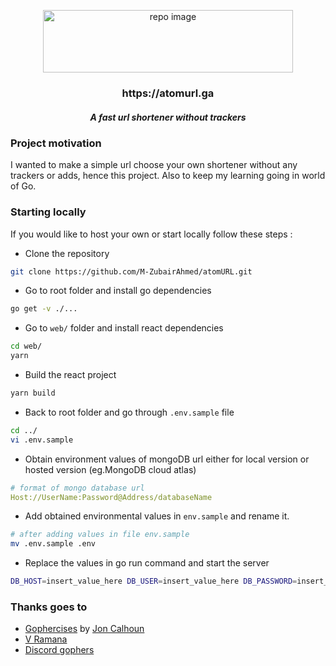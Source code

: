 <p align="center">
  <img src="https://user-images.githubusercontent.com/17708702/57923341-aa22ba00-78bf-11e9-85fc-53a91a5577fc.png" alt="repo image" width="400" height="100" />
  <h3 align="center">https://atomurl.ga</h3>
  <h5 align="center"><i>A fast url shortener without trackers</i></h5>
</p>


### Project motivation

I wanted to make a simple url choose your own shortener without any trackers or adds, hence this project. Also to keep my learning going in world of Go.

### Starting locally

If you would like to host your own or start locally follow these steps :

- Clone the repository

```bash
git clone https://github.com/M-ZubairAhmed/atomURL.git
```

- Go to root folder and install go dependencies

```bash
go get -v ./...
```

- Go to `web/` folder and install react dependencies

```bash
cd web/
yarn
```

- Build the react project

```bash
yarn build
```

- Back to root folder and go through `.env.sample` file

```bash
cd ../
vi .env.sample
```

- Obtain environment values of mongoDB url either for local version or hosted version (eg.MongoDB cloud atlas)

```yml
# format of mongo database url
Host://UserName:Password@Address/databaseName
```

- Add obtained environmental values in `env.sample` and rename it.

```bash
# after adding values in file env.sample
mv .env.sample .env
```

- Replace the values in go run command and start the server

```bash
DB_HOST=insert_value_here DB_USER=insert_value_here DB_PASSWORD=insert_value_here DB_URL=insert_value_here DB_NAME=insert_value_here go run main.go
```

### Thanks goes to

- [Gophercises](https://gophercises.com/) by [Jon Calhoun](https://twitter.com/joncalhoun)
- [V Ramana](https://github.com/vramana)
- [Discord gophers](https://discordapp.com/invite/64C346U)
